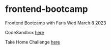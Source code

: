 # frontend-bootcamp
Frontend Bootcamp with Faris Wed March 8 2023

CodeSandbox [here](https://codesandbox.io/s/frontend-bootcamp-fyuxuo)

Take Home Challenge [here](https://farisashai.notion.site/ACM-Dev-Frontend-Take-Home-Challenge-1cb58313b63c438e9bf676ffad34c207)